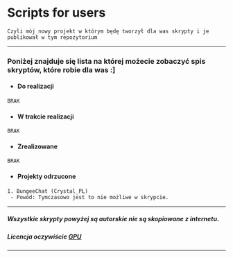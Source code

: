 # Scripts for users
`Czyli mój nowy projekt w którym będę tworzył dla was skrypty i je publikował w tym repozytorium`

---
### Poniżej znajduje się lista na której możecie zobaczyć spis skryptów, które robie dla was :]

* ####  Do realizacji
```
BRAK
```
* #### W trakcie realizacji
```
BRAK
```
* #### Zrealizowane
```
BRAK
```
* #### Projekty odrzucone
```
1. BungeeChat (Crystal_PL)
 - Powód: Tymczasowo jest to nie możliwe w skrypcie.
```
---
##### Wszystkie skrypty powyżej są autorskie nie są skopiowane z internetu.
##### Licencja oczywiście [GPU](https://github.com/esejj/Scripts-for-users/blob/master/LICENSE)
---
